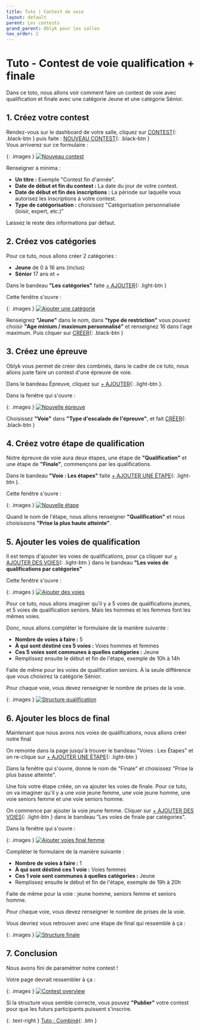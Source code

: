 ```yaml
---
title: Tuto | Contest de voie
layout: default
parent: Les contests
grand_parent: Oblyk pour les salles
nav_order: 2
---
```


# Tuto - Contest de voie qualification + finale

Dans ce toto, nous allons voir comment faire un contest de voie avec qualification et finale avec une catégorie Jeune et une catégorie Sénior.

## 1. Créez votre contest

Rendez-vous sur le dashboard de votre salle, cliquez sur [CONTEST](){: .black-btn } puis faite : [NOUVEAU CONTEST](){: .black-btn }  
Vous arriverez sur ce formulaire :

{: .images }
[![Nouveau contest](../../../assets/images/nouveau-contest_desktop.png)](../../../assets/images/nouveau-contest_desktop.png)

Renseigner à minima :
- **Un titre :** Exemple "Contest fin d'année".
- **Date de début et fin du contest :** La date du jour de votre contest.
- **Date de début et fin des inscriptions :** La période sur laquelle vous autorisez les inscriptions à votre contest.
- **Type de catégorisation :** choisissez "Catégorisation personnalisée (loisir, expert, etc.)"

Laissez le reste des informations par défaut.

## 2. Créez vos catégories

Pour ce tuto, nous allons créer 2 catégories :
- **Jeune** de 0 à 16 ans (inclus)
- **Sénior** 17 ans et +

Dans le bandeau **"Les catégories"** faite [+ AJOUTER](){: .light-btn }

Cette fenêtre s'ouvre :

{: .images }
[![Ajouter une catégorie](../../../assets/images/contest-ajout-categorie-jeune.png)](../../../assets/images/contest-ajout-categorie-jeune.png)

Renseignez **"Jeune"** dans le nom, dans **"type de restriction"** vous pouvez choisir **"Age minium / maximum personnalisé"** et renseignez 16 dans l'age maximum.
Puis cliquer sur [CRÉER](){: .black-btn }

## 3. Créez une épreuve

Oblyk vous permet de créer des combinés, dans le cadre de ce tuto, nous allons juste faire un contest d'une épreuve de voie.

Dans le bandeau Épreuve, cliquez sur [+ AJOUTER](){: .light-btn }.

Dans la fenêtre qui s'ouvre :

{: .images }
[![Nouvelle épreuve](../../../assets/images/contest-ajouter-epreuve-voie.png)](../../../assets/images/contest-ajouter-epreuve-voie.png)

Choisissez **"Voie"** dans **"Type d'escalade de l'épreuve"**, et fait [CRÉER](){: .black-btn }

## 4. Créez votre étape de qualification

Notre épreuve de voie aura deux étapes, une étape de **"Qualification"** et une étape de **"Finale"**, commençons par les qualifications.

Dans le bandeau **"Voie : Les étapes"** faite [+ AJOUTER UNE ÉTAPE](){: .light-btn }.

Cette fenêtre s'ouvre :

{: .images }
[![Nouvelle étape](../../../assets/images/contest-ajouter-qualification-prise-la-plus-haute.png)](../../../assets/images/contest-ajouter-qualification-prise-la-plus-haute.png)

Quand le nom de l'étape, nous allons renseigner **"Qualification"** et nous choisissons **"Prise la plus haute atteinte"**.  

## 5. Ajouter les voies de qualification

Il est temps d'ajouter les voies de qualifications, pour ça cliquer sur [+ AJOUTER DES VOIES](){: .light-btn } dans le bandeau **"Les voies de qualifications par catégories"**

Cette fenêtre s'ouvre :

{: .images }
[![Ajouter des voies](../../../assets/images/contest-ajouter-voies-qualification-jeune.png)](../../../assets/images/contest-ajouter-voies-qualification-jeune.png)

Pour ce tuto, nous allons imaginer qu'il y a 5 voies de qualifications jeunes, et 5 voies de qualification seniors. Mais les hommes et les femmes font les mêmes voies.

Donc, nous allons compléter le formulaire de la manière suivante :

- **Nombre de voies à faire :** 5
- **À qui sont déstiné ces 5 voies :** Voies hommes et femmes
- **Ces 5 voies sont communes à quelles catégories :** Jeune
- Remplissez ensuite le début et fin de l'étape, exemple de 10h à 14h

Faite de même pour les voies de qualification seniors. À la seule différence que vous choisirez la catégorie Sénior.

Pour chaque voie, vous devez renseigner le nombre de prises de la voie.

{: .images }
[![Structure qualification](../../../assets/images/contest-structure-qualification-voie.png)](../../../assets/images/contest-structure-qualification-voie.png)

## 6. Ajouter les blocs de final

Maintenant que nous avons nos voies de qualifications, nous allons créer notre final

On remonte dans la page jusqu'à trouver le bandeau "Voies : Les Étapes" et on re-clique sur [+ AJOUTER UNE ÉTAPE](){: .light-btn }

Dans la fenêtre qui s'ouvre, donne le nom de "Finale" et choisissez "Prise la plus basse atteinte".

Une fois votre étape créée, on va ajouter les voies de finale. 
Pour ce tuto, on va imaginer qu'il y a une voie jeune femme, une voie jeune homme, une voie seniors femme et une voie seniors homme.

On commence par ajouter la voie jeune femme. Cliquer sur [+ AJOUTER DES VOIES](){: .light-btn } dans le bandeau "Les voies de finale par catégories".

Dans la fenêtre qui s'ouvre :

{: .images }
[![Ajouter voies final femme](../../../assets/images/contest-ajouter-final-voie-jeuen-femme.png)](../../../assets/images/contest-ajouter-final-voie-jeuen-femme.png)

Compléter le formulaire de la manière suivante :

- **Nombre de voies à faire :** 1
- **À qui sont déstiné ces 1 voie :** Voies femmes
- **Ces 1 voie sont communes à quelles catégories :** Jeune
- Remplissez ensuite le début et fin de l'étape, exemple de 19h à 20h

Faite de même pour la voie : jeune homme, seniors femme et seniors homme.

Pour chaque voie, vous devez renseigner le nombre de prises de la voie.

Vous devriez vous retrouver avec une étape de final qui ressemble à ça :

{: .images }
[![Structure finale](../../../assets/images/contest-structure-finale-voie.png)](../../../assets/images/contest-structure-finale-voie.png)

## 7. Conclusion

Nous avons fini de paramétrer notre contest !

Votre page devrait ressembler à ça :

{: .images }
[![Contest overview](../../../assets/images/contest-structure-voie-overview.jpg)](../../../assets/images/contest-structure-voie-overview.jpg)

Si la structure vous semble correcte, vous pouvez **"Publier"** votre contest pour que les futurs participants puissent s'inscrire.

{: .text-right }
[Tuto : Combiné](tuto-combine){: .btn }
